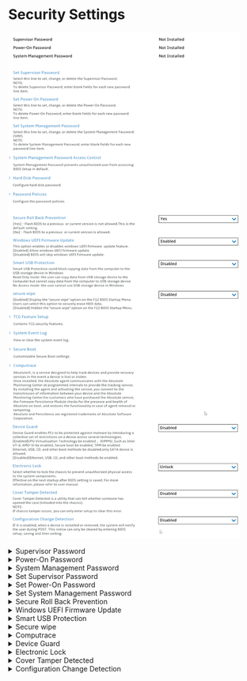 # Security Settings #
![](./img/security.png)

<details><summary>Supervisor Password</summary>
The supervisor password (SVP) protects the system information stored in UEFI BIOS. When entering the UEFI BIOS menu, enter the correct supervisor password in the window prompted. You also can press Enter to
skip the password prompt. However, you cannot change most of the system configuration options in UEFI
BIOS.

**The supervisor password can be set only through the UEFI BIOS menu**. Once it is in place, then it can be modified Windows Management Instrumentation (WMI) with the Lenovo client-management interface.

If you have set both the supervisor password and power-on password, you can use the supervisor password to access your computer when you turn it on. The supervisor password overrides the power-on password. 

View only. Shows the current password state. Possible values:

1.  Not Installed 
2. Installed

| WMI Setting name | Values | SVP Req'd | AMD/Intel |
|:---|:---|:---|:---|
|  |  |  | Both |
</details>


<details><summary>Power-On Password</summary>
Power-On Password prevents unauthorized users from booting your computer.

View only. Shows the current password state. Possible values:

1. Not Installed 
2. Installed

| WMI Setting name | Values | SVP Req'd | AMD/Intel |
|:---|:---|:---|:---|
|  |  |  | Both |
</details>


<details><summary>System Management Password</summary>
The system management password (SMP) can also protect the system information stored in UEFI BIOS like a supervisor password, but it has lower authority by default.

The system management password can be set through the UEFI BIOS menu or through Windows Management Instrumentation (WMI) with the Lenovo client-management interface. You can enable the system management password to have the same authority as the supervisor password to control security-related features.

View only. Shows the current password state. Possible values:
1. Not Installed 
2. Installed

| WMI Setting name | Values | SVP Req'd | AMD/Intel |
|:---|:---|:---|:---|
|  |  |  | Both |
</details>


<details><summary>Set Supervisor Password</summary>
Option to set, change or delete the Supervisor Password (SVP).<br>

**Note**. To delete Supervisor Password, enter blank fields foe each new password line item.

While enabling the following parameters are available TBD:
1. [ Enter New Password ]
2. [ Confirm New Password ]
3. Show Password – [ On\Off ] statuses
4. Keyboard layout <!-- TBD if this parameter is relevant for ThinkStation -->
5. <Actions>:<br>
    a. **Save** – default<br>
    b. Cancel

| WMI Setting name | Values | SVP Req'd | AMD/Intel |
|:---|:---|:---|:---|
|  |  |  | Both |
</details>


<details><summary>Set Power-On Password</summary>
Option to set, change or delete the Power-On Password.

**Note**. To delete Power-On Password, enter blank fields foe each new password line item.

While enabling the following parameters are available TBD:
1. [ Enter New Password ]
2. [ Confirm New Password ]
3. Show Password – [ On\Off ] statuses
4. Keyboard layout: <!-- TBD if this parameter is relevant for ThinkStation -->
5. <Actions>:<br>
    a. **Save** – default<br>
    b. Cancel

| WMI Setting name | Values | SVP Req'd | AMD/Intel |
|:---|:---|:---|:---|
|  |  |  | Both |
</details>


<details><summary>Set System Management Password</summary>
Option to set, change or delete the System Management Password (SMP).

**Note**. To delete System Management Password, enter blank fields foe each new password line item.

While enabling the following parameters are available TBD:
1. [ Enter New Password ]
2. [ Confirm New Password ]
3. Show Password – [ On\Off ] statuses
4. Keyboard layout: <!-- TBD if this parameter is relevant for ThinkStation -->
5. <Actions>:<br>
    a. **Save** – default<br>
    b. Cancel

| WMI Setting name | Values | SVP Req'd | AMD/Intel |
|:---|:---|:---|:---|
|  |  |  | Both |
</details>


<details><summary>Secure Roll Back Prevention</summary>
One of 2 states:

1. **Yes** – Flash BIOS to a previous or current version is not allowed. This is the default setting.
2. No – Flash BIOS to a previous or current version is allowed.

| WMI Setting name | Values | SVP Req'd | AMD/Intel |
|:---|:---|:---|:---|
|  |  |  | Both |
</details>


<details><summary>Windows UEFI Firmware Update</summary>
One of 2 states:

1. **Enabled** – allow windows UEFI firmware update. Default.
2. Disabled – BIOS will skip windows UEFI firmware update.

| WMI Setting name | Values | SVP Req'd | AMD/Intel |
|:---|:---|:---|:---|
|  |  |  | Both |
</details>


<details><summary>Smart USB Protection</summary>
Smart USB Protection could block copying data from the computer to the USB storage device in windows.<br>
One of 3 modes:

1. **Disabled** – the user can copy data from and to USB storage device. Default. 
2. Read Only – the user can copy data from USB storage device to the Computer but cannot copy data from the computer to USB storage device.
3. No Access – the user cannot use USB storage device in windows.

| WMI Setting name | Values | SVP Req'd | AMD/Intel |
|:---|:---|:---|:---|
|  |  |  | Both |
</details>


<details><summary>Secure wipe</summary>
One of 2 states:

1. Enabled – display “secure wipe” option on the F12 BIOS Startup Menu. Users can select this option to securely erase HDD data. 
2. **Disabled** – hidden the “secure wipe” option on the F12 BIOS Startup Menu. Default. 

| WMI Setting name | Values | SVP Req'd | AMD/Intel |
|:---|:---|:---|:---|
|  |  |  | Both |
</details>


<details><summary>Computrace</summary>
Group of settings for Absolute Persistence Module.
Absolute(c) is a service designed to help track devices and provide recovery services in the event a device is lost or stolen.
Once installed, the Absolute agent communicates with the Absolute Monitoring Center and programmed intervals to provide the tracking service.<br> 

By installing the agent and activating the service, you consent to the transmission of information between your device and the Absolute Monitoring Center.<br>

For customers who have purchased the Absolute service, the firmware Persistence Module checks for the presence and health of Absolute on boot, and restores the functionality in case of agent removal or tampering.
Absolute and Persistence are registered trademarks of Absolute Software Corporation.

![](./img/computrace.png)

<details><summary>Absolute Persistence Version</summary>
Shows Absolute Persistence Version. View only. 

| WMI Setting name | Values | SVP Req'd | AMD/Intel |
|:---|:---|:---|:---|
|  |  |  | Both |
</details>

<details><summary>Absolute Persistence Module</summary>
Use this setting to enable or disable the firmware Persistence Module of the optional service from Absolute.<br>

One of 3 states:

1.	**Enabled** – Absolute Persistence Module is enabled. Default. 
2.	Disabled – Absolute Persistence Module is disabled.
3.	Permanently Disabled – Absolute Persistence Module is permanently disabled. 

Selecting this option requires additional confirmation, because if comutrace activation is permanently disabled, then you can never enable this setting again. <br>

More information on the official site of [Absolute Software Corporation](https://www.absolute.com/partners/device-manufacturers/lenovo/).

| WMI Setting name | Values | SVP Req'd | AMD/Intel |
|:---|:---|:---|:---|
|  |  |  | Both |
</details>

</details>


<details><summary>Device Guard</summary>
Device Guard enables PCs to be protected against malware by introducing a collective set of restrictions on a device across several technologies. <br>
One of 2 states:

1. Enabled – CPU Virtualization Technology to be enabled, IOMMU (Intel Input\Output Memory Management Unit), such as Intel VT-d, AMD-Vi to be enabled, TPM to be enabled. 
Ethernet, USB, CD, and other boot methods to be disabled, only SATA device to be allowed.
2. **Disabled** – Ethernet, USB, CD, and other boot methods to be enabled. Default. 

| WMI Setting name | Values | SVP Req'd | AMD/Intel |
|:---|:---|:---|:---|
|  |  |  | Both |
</details>


<details><summary>Electronic Lock</summary>
One of 2 states:

1. Lock – lock the chassis to prevent unauthorized physical access to the system components. 
2. **Unlock** – the chassis is unlocked. Default. 

**Note**. The setting is effective on the next startup after BIOS setting is saved. For more information, please refer to [user manual](https://thinkstation-specs.com/thinkstation/p350-tower/). 

| WMI Setting name | Values | SVP Req'd | AMD/Intel |
|:---|:---|:---|:---|
|  |  |  | Both |
</details>


<details><summary>Cover Tamper Detected</summary>
Chassis Intrusion Detection is a utility that can tell whether someone has opened the case (intruded into the chassis).<br>
One of 2 states:

1. **Disabled** – detection is disabled. Default. 
2. Enabled – detection is enabled.

**Note**. If chassis tamper occurs, you can only enter setup to clear this error.

| WMI Setting name | Values | SVP Req'd | AMD/Intel |
|:---|:---|:---|:---|
|  |  |  | Both |
</details>


<details><summary>Configuration Change Detection</summary>
One of 2 states:

1. Enabled – when a device is installed or remove, the system will notify the user during POST (Power On Self Test). This notice can only be cleared by entering BIOS setup, saving, and then exiting.
2. **Disabled** – configuration change detection is disabled. Default.

| WMI Setting name | Values | SVP Req'd | AMD/Intel |
|:---|:---|:---|:---|
|  |  |  | Both |
</details>